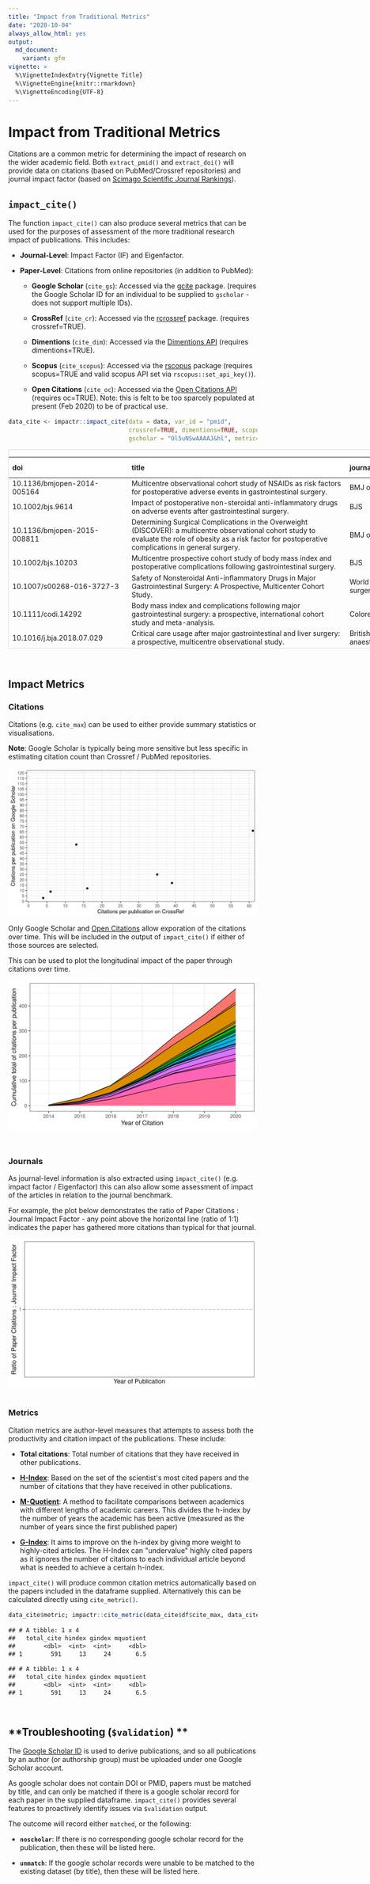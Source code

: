 ```yaml
---
title: "Impact from Traditional Metrics"
date: "2020-10-04"
always_allow_html: yes
output:
  md_document:
    variant: gfm
vignette: >
  %\VignetteIndexEntry{Vignette Title}
  %\VignetteEngine{knitr::rmarkdown}
  %\VignetteEncoding{UTF-8}
---
```



# Impact from Traditional Metrics

Citations are a common metric for determining the impact of research on the wider academic field. Both `extract_pmid()` and `extract_doi()` will provide data on citations (based on PubMed/Crossref repositories) and journal impact factor (based on [Scimago Scientific Journal Rankings](https://www.scimagojr.com)).

## **`impact_cite()`**

The function `impact_cite()` can also produce several metrics that can be used for the purposes of assessment of the more traditional research impact of publications. This includes:

* **Journal-Level**: Impact Factor (IF) and Eigenfactor.

* **Paper-Level**: Citations from online repositories (in addition to PubMed):

  + **Google Scholar** (`cite_gs`): Accessed via the [gcite](https://cran.r-project.org/web/packages/gcite/index.html) package.  (requires the Google Scholar ID for an individual to be supplied to `gscholar` - does not support multiple IDs).
  
  + **CrossRef** (`cite_cr`): Accessed via the [rcrossref](https://github.com/ropensci/rcrossref) package. (requires crossref=TRUE).
  
  + **Dimentions** (`cite_dim`): Accessed via the [Dimentions API](https://app.dimensions.ai/discover/publication) (requires dimentions=TRUE).
  
  + **Scopus** (`cite_scopus`): Accessed via the [rscopus](https://cran.r-project.org/web/packages/rscopus/index.html) package (requires scopus=TRUE and valid scopus API set via `rscopus::set_api_key()`). 
  
  + **Open Citations** (`cite_oc`): Accessed via the [Open Citations API](https://opencitations.net/index/coci/api/v1) (requires oc=TRUE). Note: this is felt to be too sparcely populated at present  (Feb 2020) to be of practical use.


```r
data_cite <- impactr::impact_cite(data = data, var_id = "pmid",
                                  crossref=TRUE, dimentions=TRUE, scopus=FALSE, oc = TRUE,
                                  gscholar = "Ol5uNSwAAAAJ&hl", metric=TRUE)
```

<div style="border: 1px solid #ddd; padding: 0px; overflow-y: scroll; height:400px; overflow-x: scroll; width:1000px; "><table class="table table-striped" style="width: auto !important; margin-left: auto; margin-right: auto;">
 <thead>
  <tr>
   <th style="text-align:left;position: sticky; top:0; background-color: #FFFFFF;"> doi </th>
   <th style="text-align:left;position: sticky; top:0; background-color: #FFFFFF;"> title </th>
   <th style="text-align:left;position: sticky; top:0; background-color: #FFFFFF;"> journal edit </th>
   <th style="text-align:right;position: sticky; top:0; background-color: #FFFFFF;"> journal if </th>
   <th style="text-align:right;position: sticky; top:0; background-color: #FFFFFF;"> cite dim </th>
   <th style="text-align:right;position: sticky; top:0; background-color: #FFFFFF;"> cite gs </th>
  </tr>
 </thead>
<tbody>
  <tr>
   <td style="text-align:left;"> 10.1136/bmjopen-2014-005164 </td>
   <td style="text-align:left;"> Multicentre observational cohort study of NSAIDs as risk factors for postoperative adverse events in gastrointestinal surgery. </td>
   <td style="text-align:left;"> BMJ open </td>
   <td style="text-align:right;"> 2.271 </td>
   <td style="text-align:right;"> 7 </td>
   <td style="text-align:right;"> 9 </td>
  </tr>
  <tr>
   <td style="text-align:left;"> 10.1002/bjs.9614 </td>
   <td style="text-align:left;"> Impact of postoperative non-steroidal anti-inflammatory drugs on adverse events after gastrointestinal surgery. </td>
   <td style="text-align:left;"> BJS </td>
   <td style="text-align:right;"> 5.542 </td>
   <td style="text-align:right;"> 58 </td>
   <td style="text-align:right;"> 66 </td>
  </tr>
  <tr>
   <td style="text-align:left;"> 10.1136/bmjopen-2015-008811 </td>
   <td style="text-align:left;"> Determining Surgical Complications in the Overweight (DISCOVER): a multicentre observational cohort study to evaluate the role of obesity as a risk factor for postoperative complications in general surgery. </td>
   <td style="text-align:left;"> BMJ open </td>
   <td style="text-align:right;"> 2.562 </td>
   <td style="text-align:right;"> 16 </td>
   <td style="text-align:right;"> 25 </td>
  </tr>
  <tr>
   <td style="text-align:left;"> 10.1002/bjs.10203 </td>
   <td style="text-align:left;"> Multicentre prospective cohort study of body mass index and postoperative complications following gastrointestinal surgery. </td>
   <td style="text-align:left;"> BJS </td>
   <td style="text-align:right;"> 5.899 </td>
   <td style="text-align:right;"> 43 </td>
   <td style="text-align:right;"> 53 </td>
  </tr>
  <tr>
   <td style="text-align:left;"> 10.1007/s00268-016-3727-3 </td>
   <td style="text-align:left;"> Safety of Nonsteroidal Anti-inflammatory Drugs in Major Gastrointestinal Surgery: A Prospective, Multicenter Cohort Study. </td>
   <td style="text-align:left;"> World journal of surgery </td>
   <td style="text-align:right;"> 2.673 </td>
   <td style="text-align:right;"> 14 </td>
   <td style="text-align:right;"> 12 </td>
  </tr>
  <tr>
   <td style="text-align:left;"> 10.1111/codi.14292 </td>
   <td style="text-align:left;"> Body mass index and complications following major gastrointestinal surgery: a prospective, international cohort study and meta-analysis. </td>
   <td style="text-align:left;"> Colorectal Disease </td>
   <td style="text-align:right;"> 2.997 </td>
   <td style="text-align:right;"> 13 </td>
   <td style="text-align:right;"> 17 </td>
  </tr>
  <tr>
   <td style="text-align:left;"> 10.1016/j.bja.2018.07.029 </td>
   <td style="text-align:left;"> Critical care usage after major gastrointestinal and liver surgery: a prospective, multicentre observational study. </td>
   <td style="text-align:left;"> British journal of anaesthesia </td>
   <td style="text-align:right;"> 6.199 </td>
   <td style="text-align:right;"> 0 </td>
   <td style="text-align:right;"> 3 </td>
  </tr>
  <tr>
   <td style="text-align:left;"> 10.1136/bmjopen-2015-009812 </td>
   <td style="text-align:left;"> Outcomes After Kidney injury in Surgery (OAKS): protocol for a multicentre, observational cohort study of acute kidney injury following major gastrointestinal and liver surgery. </td>
   <td style="text-align:left;"> BMJ open </td>
   <td style="text-align:right;"> 2.369 </td>
   <td style="text-align:right;"> 18 </td>
   <td style="text-align:right;"> 18 </td>
  </tr>
  <tr>
   <td style="text-align:left;"> 10.1002/bjs5.86 </td>
   <td style="text-align:left;"> Prognostic model to predict postoperative acute kidney injury in patients undergoing major gastrointestinal surgery based on a national prospective observational cohort study. </td>
   <td style="text-align:left;"> BJS open </td>
   <td style="text-align:right;"> NA </td>
   <td style="text-align:right;"> 6 </td>
   <td style="text-align:right;"> 7 </td>
  </tr>
  <tr>
   <td style="text-align:left;"> 10.1111/anae.14349 </td>
   <td style="text-align:left;"> Association between peri-operative angiotensin-converting enzyme inhibitors and angiotensin-2 receptor blockers and acute kidney injury in major elective non-cardiac surgery: a multicentre, prospective cohort study. </td>
   <td style="text-align:left;"> Anaesthesia </td>
   <td style="text-align:right;"> 5.879 </td>
   <td style="text-align:right;"> 14 </td>
   <td style="text-align:right;"> 12 </td>
  </tr>
  <tr>
   <td style="text-align:left;"> 10.1111/anae.14552 </td>
   <td style="text-align:left;"> Peri-operative acute kidney injury - a reply. </td>
   <td style="text-align:left;"> Anaesthesia </td>
   <td style="text-align:right;"> 5.739 </td>
   <td style="text-align:right;"> 1 </td>
   <td style="text-align:right;"> 1 </td>
  </tr>
  <tr>
   <td style="text-align:left;"> 10.1111/codi.13976 </td>
   <td style="text-align:left;"> Ileus Management International (IMAGINE): protocol for a multicentre, observational study of ileus after colorectal surgery. </td>
   <td style="text-align:left;"> Colorectal Disease </td>
   <td style="text-align:right;"> 2.778 </td>
   <td style="text-align:right;"> 14 </td>
   <td style="text-align:right;"> 17 </td>
  </tr>
  <tr>
   <td style="text-align:left;"> 10.1002/bjs.11326 </td>
   <td style="text-align:left;"> Safety and efficacy of non-steroidal anti-inflammatory drugs to reduce ileus after colorectal surgery. </td>
   <td style="text-align:left;"> BJS </td>
   <td style="text-align:right;"> 5.676 </td>
   <td style="text-align:right;"> 8 </td>
   <td style="text-align:right;"> 9 </td>
  </tr>
  <tr>
   <td style="text-align:left;"> 10.1371/journal.pone.0118899 </td>
   <td style="text-align:left;"> Social media and internet driven study recruitment: evaluating a new model for promoting collaborator engagement and participation. </td>
   <td style="text-align:left;"> PloS one </td>
   <td style="text-align:right;"> 3.057 </td>
   <td style="text-align:right;"> 70 </td>
   <td style="text-align:right;"> 122 </td>
  </tr>
  <tr>
   <td style="text-align:left;"> 10.1186/s12909-015-0326-1 </td>
   <td style="text-align:left;"> Promoting research and audit at medical school: evaluating the educational impact of participation in a student-led national collaborative study. </td>
   <td style="text-align:left;"> BMC medical education </td>
   <td style="text-align:right;"> 1.312 </td>
   <td style="text-align:right;"> 46 </td>
   <td style="text-align:right;"> 59 </td>
  </tr>
  <tr>
   <td style="text-align:left;"> 10.1136/postgradmedj-2017-135035 </td>
   <td style="text-align:left;"> Medical research and audit skills training for undergraduates: an international analysis and student-focused needs assessment. </td>
   <td style="text-align:left;"> Postgraduate medical journal </td>
   <td style="text-align:right;"> 2.078 </td>
   <td style="text-align:right;"> 5 </td>
   <td style="text-align:right;"> 8 </td>
  </tr>
  <tr>
   <td style="text-align:left;"> 10.1016/j.ijsu.2017.01.114 </td>
   <td style="text-align:left;"> Students' participation in collaborative research should be recognised. </td>
   <td style="text-align:left;"> International journal of surgery (London, England) </td>
   <td style="text-align:right;"> NA </td>
   <td style="text-align:right;"> 11 </td>
   <td style="text-align:right;"> 13 </td>
  </tr>
  <tr>
   <td style="text-align:left;"> 10.1016/j.ijsu.2017.12.019 </td>
   <td style="text-align:left;"> Recognising contributions to work in research collaboratives: Guidelines for standardising reporting of authorship in collaborative research. </td>
   <td style="text-align:left;"> International journal of surgery (London, England) </td>
   <td style="text-align:right;"> NA </td>
   <td style="text-align:right;"> 10 </td>
   <td style="text-align:right;"> 5 </td>
  </tr>
  <tr>
   <td style="text-align:left;"> 10.1016/S0140-6736(14)61983-8 </td>
   <td style="text-align:left;"> Bridging medical education and clinical practice. </td>
   <td style="text-align:left;"> Lancet (London, England) </td>
   <td style="text-align:right;"> 45.217 </td>
   <td style="text-align:right;"> 3 </td>
   <td style="text-align:right;"> 4 </td>
  </tr>
  <tr>
   <td style="text-align:left;"> 10.1001/jamasurg.2015.0806 </td>
   <td style="text-align:left;"> Selective vs Nonselective Nonsteroidal Anti-inflammatory Drugs and Anastomotic Leakage After Colorectal Surgery. </td>
   <td style="text-align:left;"> JAMA surgery </td>
   <td style="text-align:right;"> 5.661 </td>
   <td style="text-align:right;"> 0 </td>
   <td style="text-align:right;"> NA </td>
  </tr>
  <tr>
   <td style="text-align:left;"> 10.1136/bmj.h2772 </td>
   <td style="text-align:left;"> Training and trials--building a future. </td>
   <td style="text-align:left;"> BMJ (Clinical research ed.) </td>
   <td style="text-align:right;"> 19.697 </td>
   <td style="text-align:right;"> 2 </td>
   <td style="text-align:right;"> 2 </td>
  </tr>
  <tr>
   <td style="text-align:left;"> 10.1016/j.amjsurg.2015.04.005 </td>
   <td style="text-align:left;"> Caution when interpreting anti-inflammatory drug effects in rat models of gastrointestinal anastomosis. </td>
   <td style="text-align:left;"> American journal of surgery </td>
   <td style="text-align:right;"> 2.403 </td>
   <td style="text-align:right;"> 0 </td>
   <td style="text-align:right;"> 0 </td>
  </tr>
  <tr>
   <td style="text-align:left;"> 10.1016/S0140-6736(16)31151-5 </td>
   <td style="text-align:left;"> UK surgical trainees will continue to support European research collaboration. </td>
   <td style="text-align:left;"> Lancet (London, England) </td>
   <td style="text-align:right;"> 47.831 </td>
   <td style="text-align:right;"> 2 </td>
   <td style="text-align:right;"> NA </td>
  </tr>
  <tr>
   <td style="text-align:left;"> 10.1136/bmj.l795 </td>
   <td style="text-align:left;"> Collaborative student research efforts provide a solution to research wastage. </td>
   <td style="text-align:left;"> BMJ (Clinical research ed.) </td>
   <td style="text-align:right;"> 30.223 </td>
   <td style="text-align:right;"> 4 </td>
   <td style="text-align:right;"> 6 </td>
  </tr>
</tbody>
</table></div>

&nbsp;

## **Impact Metrics**
### **Citations**
Citations (e.g. `cite_max`) can be used to either provide summary statistics or visualisations.

**Note**: Google Scholar is typically being more sensitive but less specific in estimating citation count than Crossref / PubMed repositories.



<img src="plot/plot_cite_difference.png" align="center"/>

Only Google Scholar and [Open Citations](https://opencitations.net/) allow exporation of the citations over time. This will be included in the output of `impact_cite()` if either of those sources are selected.

This can be used to plot the longitudinal impact of the paper through citations over time.



<img src="plot/plot_cite_time.png" align="center"/>


&nbsp;

### **Journals**
As journal-level information is also extracted using `impact_cite()` (e.g. impact factor / Eigenfactor) this can also allow some assessment of impact of the articles in relation to the journal benchmark.

For example, the plot below demonstrates the ratio of Paper Citations : Journal Impact Factor - any point above the horizontal line (ratio of 1:1) indicates the paper has gathered more citations than typical for that journal.



<img src="plot/plot_cite_cif.png" align="center"/>
&nbsp;

### **Metrics**
Citation metrics are author-level measures that attempts to assess both the productivity and citation impact of the publications. These include:

 - **Total citations**: Total number of citations that they have received in other publications.
 
 - **[H-Index](https://harzing.com/popbook/ch1_4_2.htm)**: Based on the set of the scientist's most cited papers and the number of citations that they have received in other publications.
 
 - **[M-Quotient](https://harzing.com/popbook/ch1_4_3.htm)**: A method to facilitate comparisons between academics with different lengths of academic careers. This divides the h-index by the number of years the academic has been active (measured as the number of years since the first published paper)
 
 - **[G-Index](https://harzing.com/popbook/ch1_4_6.htm)**: It aims to improve on the h-index by giving more weight to highly-cited articles. The H-Index can "undervalue" highly cited papers as it ignores the number of citations to each individual article beyond what is needed to achieve a certain h-index.

`impact_cite()` will produce common citation metrics automatically based on the papers included in the dataframe supplied. Alternatively this can be calculated directly using `cite_metric()`. 


```r
data_cite$metric; impactr::cite_metric(data_cite$df$cite_max, data_cite$df$year)
```

```
## # A tibble: 1 x 4
##   total_cite hindex gindex mquotient
##        <dbl>  <int>  <int>     <dbl>
## 1        591     13     24       6.5
```

```
## # A tibble: 1 x 4
##   total_cite hindex gindex mquotient
##        <dbl>  <int>  <int>     <dbl>
## 1        591     13     24       6.5
```

&nbsp;

## **Troubleshooting (`$validation`) **

The [Google Scholar ID](https://en.wikipedia.org/wiki/Template:Google_Scholar_id) is used to derive publications, and so all publications by an author (or authorship group) must be uploaded under one Google Scholar account.

As google scholar does not contain DOI or PMID, papers must be matched by title, and can only be matched if there is a google scholar record for each paper in the supplied dataframe. `impact_cite()` provides several features to proactively identify issues via `$validation` output. 

The outcome will record either `matched`, or the following:
 
* **`noscholar`**: If there is no corresponding google scholar record for the publication, then these will be listed here.

* **`unmatch`**: If the google scholar records were unable to be matched to the existing dataset (by title), then these will be listed here.
